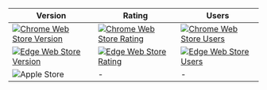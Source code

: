 |Version|Rating|Users|
|-------|------|-----|
|[![Chrome Web Store Version](https://img.shields.io/chrome-web-store/v/dgabhdofghcfbfpbpijiodednmjfkhpd.svg?logo=googlechrome&logoColor=FFF)](https://chrome.google.com/webstore/detail/thrifty/dgabhdofghcfbfpbpijiodednmjfkhpd)|[![Chrome Web Store Rating](https://img.shields.io/chrome-web-store/rating/dgabhdofghcfbfpbpijiodednmjfkhpd.svg)](https://chrome.google.com/webstore/detail/thrifty/dgabhdofghcfbfpbpijiodednmjfkhpd)|[![Chrome Web Store Users](https://img.shields.io/chrome-web-store/users/dgabhdofghcfbfpbpijiodednmjfkhpd.svg)](https://chrome.google.com/webstore/detail/thrifty/dgabhdofghcfbfpbpijiodednmjfkhpd)|
|[![Edge Web Store Version](https://img.shields.io/badge/dynamic/json?label=edge%20add-on&prefix=v&query=%24.version&url=https%3A%2F%2Fmicrosoftedge.microsoft.com%2Faddons%2Fgetproductdetailsbycrxid%2Fnjabljpffgpldnkaodgbnpfdhphfiemd&logo=microsoftedge&logoColor=FFF)](https://microsoftedge.microsoft.com/addons/detail/thrifty/njabljpffgpldnkaodgbnpfdhphfiemd)|[![Edge Web Store Rating](https://img.shields.io/badge/dynamic/json?label=rating&suffix=/5&query=%24.averageRating&url=https%3A%2F%2Fmicrosoftedge.microsoft.com%2Faddons%2Fgetproductdetailsbycrxid%2Fnjabljpffgpldnkaodgbnpfdhphfiemd)](https://microsoftedge.microsoft.com/addons/detail/thrifty/njabljpffgpldnkaodgbnpfdhphfiemd)|[![Edge Web Store Users](https://img.shields.io/badge/dynamic/json?label=users&query=%24.activeInstallCount&url=https%3A%2F%2Fmicrosoftedge.microsoft.com%2Faddons%2Fgetproductdetailsbycrxid%2Fnjabljpffgpldnkaodgbnpfdhphfiemd)](https://microsoftedge.microsoft.com/addons/detail/thrifty/njabljpffgpldnkaodgbnpfdhphfiemd)|
|![Apple Store](https://img.shields.io/itunes/v/6471864005?logo=apple&logoColor=FFF&label=apple%20store)|-|-|
